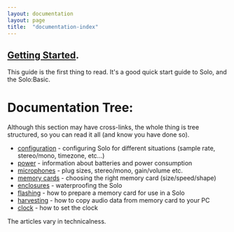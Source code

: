 ```yaml
---
layout: documentation
layout: page
title:  "documentation-index"
---
```


## [Getting Started](/documentation/getting-started.html).

This guide is the first thing to read.  It's a good quick start guide
to Solo, and the Solo:Basic.


# Documentation Tree:

Although this section may have cross-links, the whole thing is tree
structured, so you can read it all (and know you have done so).

* [configuration](configuration.html) - configuring Solo for different situations (sample rate, stereo/mono, timezone, etc...)
* [power](power/) - information about batteries and power consumption
* [microphones](microphones.html) - plug sizes, stereo/mono, gain/volume etc.
* [memory cards](memory_cards/) - choosing the right memory card (size/speed/shape)
* [enclosures](enclosures.html) - waterproofing the Solo
* [flashing](flashing.html) - how to prepare a memory card for use in a Solo
* [harvesting](harvesting.html) - how to copy audio data from memory card to your PC
* [clock](clock.html) - how to set the clock

The articles vary in technicalness.  
